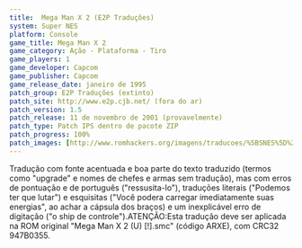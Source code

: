 ```yaml
---
title:  Mega Man X 2 (E2P Traduções)
system: Super NES
platform: Console
game_title: Mega Man X 2
game_category: Ação - Plataforma - Tiro
game_players: 1
game_developer: Capcom
game_publisher: Capcom
game_release_date: janeiro de 1995
patch_group: E2P Traduções (extinto)
patch_site: http://www.e2p.cjb.net/ (fora do ar)
patch_version: 1.5
patch_release: 11 de novembro de 2001 (provavelmente)
patch_type: Patch IPS dentro de pacote ZIP
patch_progress: 100%
patch_images: [http://www.romhackers.org/imagens/traducoes/%5BSNES%5D%20Mega%20Man%20X%202%20-%201.png,http://www.romhackers.org/imagens/traducoes/%5BSNES%5D%20Mega%20Man%20X%202%20-%20E2P%20Traducoes%20-%202.png,http://www.romhackers.org/imagens/traducoes/%5BSNES%5D%20Mega%20Man%20X%202%20-%20E2P%20Traducoes%20-%203.png]
---
```

Tradução com fonte acentuada e boa parte do texto traduzido (termos como "upgrade" e nomes de chefes e armas sem tradução), mas com erros de pontuação e de português ("ressusita-lo"), traduções literais ("Podemos ter que lutar") e esquisitas ("Você podera carregar imediatamente suas energias", ao achar a cápsula dos braços) e um inexplicável erro de digitação ("o ship de controle").ATENÇÃO:Esta tradução deve ser aplicada na ROM original "Mega Man X 2 (U) [!].smc" (código ARXE), com CRC32 947B0355.